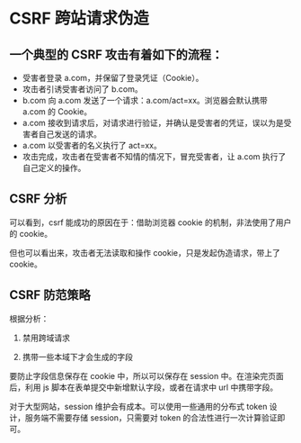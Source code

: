 # CSRF 跨站请求伪造

## 一个典型的 CSRF 攻击有着如下的流程：

* 受害者登录 a.com，并保留了登录凭证（Cookie）。
* 攻击者引诱受害者访问了 b.com。
* b.com 向 a.com 发送了一个请求：a.com/act=xx。浏览器会默认携带 a.com 的 Cookie。
* a.com 接收到请求后，对请求进行验证，并确认是受害者的凭证，误以为是受害者自己发送的请求。
* a.com 以受害者的名义执行了 act=xx。
* 攻击完成，攻击者在受害者不知情的情况下，冒充受害者，让 a.com 执行了自己定义的操作。

## CSRF 分析
可以看到，csrf 能成功的原因在于：借助浏览器 cookie 的机制，非法使用了用户的 cookie。

但也可以看出来，攻击者无法读取和操作 cookie，只是发起伪造请求，带上了 cookie。

## CSRF 防范策略
根据分析：

1. 禁用跨域请求

2. 携带一些本域下才会生成的字段

要防止字段信息保存在 cookie 中，所以可以保存在 session 中。在渲染完页面后，利用 js 脚本在表单提交中新增默认字段，或者在请求中 url 中携带字段。

对于大型网站，session 维护会有成本。可以使用一些通用的分布式 token 设计，服务端不需要存储 session，只需要对 token 的合法性进行一次计算验证即可。